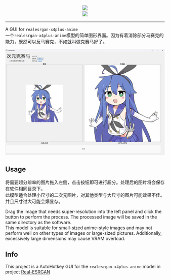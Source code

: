 
<div>
	<div align="center">
		<img height="180px" src="https://github.com/user-attachments/assets/530e2f35-849f-4481-83cf-07e5a021ed41"/>
	</div>
	<div align="center">
		<img src="https://capsule-render.vercel.app/api?type=transparent&fontColor=dbdbdb&text=次元克赛马&height=80&fontSize=48"/>
	</div>
</div>

---

A GUI for `realesrgan-x4plus-anime`  
一个`realesrgan-x4plus-anime`模型的简单图形界面。因为有着消除部分马赛克的能力，既然可以反马赛克，不如就叫做克赛马好了。

![](https://raw.githubusercontent.com/Nigh/realesrgan-anime-ahk-GUI/refs/heads/main/showcase.png)

## Usage
将需要超分辨率的图片拖入左侧，点击按钮即可进行超分。处理后的图片将会保存在软件相同目录下。  
此模型适合处理小尺寸的二次元图片，对其他类型与大尺寸的图片可能效果不佳。并且尺寸过大可能会爆显存。

Drag the image that needs super-resolution into the left panel and click the button to perform the process. The processed image will be saved in the same directory as the software.  
This model is suitable for small-sized anime-style images and may not perform well on other types of images or large-sized pictures. Additionally, excessively large dimensions may cause VRAM overload.

## Info
This project is a AutoHotkey GUI for the `realesrgan-x4plus-anime` model in project [Real-ESRGAN](https://github.com/xinntao/Real-ESRGAN/)
